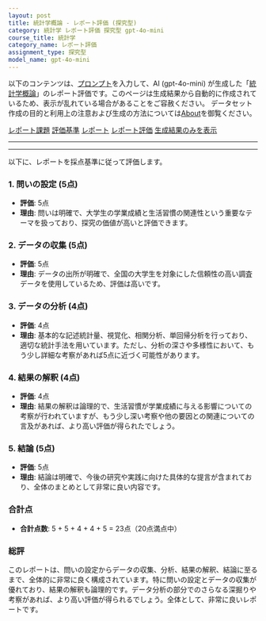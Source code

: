 ```yaml
---
layout: post
title: 統計学概論 - レポート評価 (探究型)
category: 統計学 レポート評価 探究型 gpt-4o-mini
course_title: 統計学
category_name: レポート評価
assignment_type: 探究型
model_name: gpt-4o-mini
---
```


以下のコンテンツは、[プロンプト](https://github.com/takedatoshiyuki/synthetic_assignments/tree/main/generated/統計学/gpt-4o-mini/prompt_レポート評価-探究型.md)を入力して、AI (gpt-4o-mini) が生成した「[統計学概論](/contents/統計学/)」のレポート評価です。このページは生成結果から自動的に作成されているため、表示が乱れている場合があることをご容赦ください。
データセット作成の目的と利用上の注意および生成の方法については[About](/About)を御覧ください。

[レポート課題](../レポート課題-探究型)
[評価基準](../評価基準-探究型)
[レポート](../レポート-探究型)
[レポート評価](../レポート評価-探究型)
[生成結果のみを表示](https://github.com/takedatoshiyuki/synthetic_assignments/tree/main/generated/統計学/gpt-4o-mini/レポート評価-探究型.md)
  

***
***
  
以下に、レポートを採点基準に従って評価します。

### 1. 問いの設定 (5点)
- **評価**: 5点
- **理由**: 問いは明確で、大学生の学業成績と生活習慣の関連性という重要なテーマを扱っており、探究の価値が高いと評価できます。

### 2. データの収集 (5点)
- **評価**: 5点
- **理由**: データの出所が明確で、全国の大学生を対象にした信頼性の高い調査データを使用しているため、評価は高いです。

### 3. データの分析 (4点)
- **評価**: 4点
- **理由**: 基本的な記述統計量、視覚化、相関分析、単回帰分析を行っており、適切な統計手法を用いています。ただし、分析の深さや多様性において、もう少し詳細な考察があれば5点に近づく可能性があります。

### 4. 結果の解釈 (4点)
- **評価**: 4点
- **理由**: 結果の解釈は論理的で、生活習慣が学業成績に与える影響についての考察が行われていますが、もう少し深い考察や他の要因との関連についての言及があれば、より高い評価が得られたでしょう。

### 5. 結論 (5点)
- **評価**: 5点
- **理由**: 結論は明確で、今後の研究や実践に向けた具体的な提言が含まれており、全体のまとめとして非常に良い内容です。

### 合計点
- **合計点数**: 5 + 5 + 4 + 4 + 5 = 23点（20点満点中）

### 総評
このレポートは、問いの設定からデータの収集、分析、結果の解釈、結論に至るまで、全体的に非常に良く構成されています。特に問いの設定とデータの収集が優れており、結果の解釈も論理的です。データ分析の部分でのさらなる深掘りや考察があれば、より高い評価が得られるでしょう。全体として、非常に良いレポートです。
